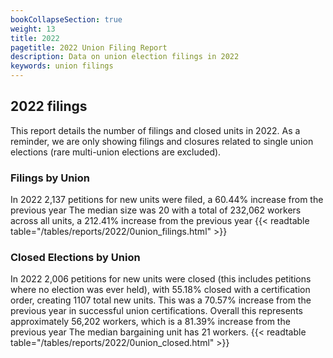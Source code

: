 ```yaml
---
bookCollapseSection: true
weight: 13
title: 2022
pagetitle: 2022 Union Filing Report
description: Data on union election filings in 2022
keywords: union filings
---
```


## 2022 filings

This report details the number of filings and closed units in 2022. As a reminder, we are only showing filings and closures related to single union elections (rare multi-union elections are excluded).

### Filings by Union
In 2022 2,137 petitions for new units were filed, a 60.44% increase from the previous year The median size was 20 with a total of 232,062 workers across all units, a 212.41% increase from the previous year
{{< readtable table="/tables/reports/2022/0union_filings.html" >}}

### Closed Elections by Union
In 2022 2,006 petitions for new units were closed (this includes petitions where no election was ever held), with 55.18% closed with a certification order, creating 1107 total new units. This was a 70.57% increase from the previous year in successful union certifications. Overall this represents approximately 56,202 workers, which is a 81.39% increase from the previous year The median bargaining unit has 21 workers.
{{< readtable table="/tables/reports/2022/0union_closed.html" >}}
